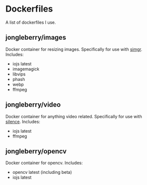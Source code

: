 # Dockerfiles

A list of dockerfiles I use.

## jongleberry/images

Docker container for resizing images.
Specifically for use with [simgr](https://github.com/mgmtio/simgr).
Includes:

- iojs latest
- imagemagick
- libvips
- phash
- webp
- ffmpeg

## jongleberry/video

Docker container for anything video related.
Specifically for use with [silence](https://github.com/mgmtio/silence).
Includes:

- iojs latest
- ffmpeg

## jongleberry/opencv

Docker container for opencv.
Includes:

- opencv latest (including beta)
- iojs latest
